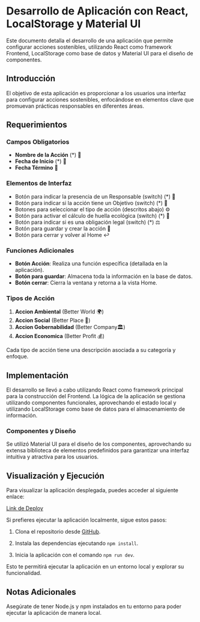 # Desarrollo de Aplicación con React, LocalStorage y Material UI

Este documento detalla el desarrollo de una aplicación que permite configurar acciones sostenibles, utilizando React como framework Frontend, LocalStorage como base de datos y Material UI para el diseño de componentes.

## Introducción

El objetivo de esta aplicación es proporcionar a los usuarios una interfaz para configurar acciones sostenibles, enfocándose en elementos clave que promuevan prácticas responsables en diferentes áreas.

## Requerimientos

### Campos Obligatorios

- **Nombre de la Acción** (\*) 💬
- **Fecha de Inicio** (\*) 📅
- **Fecha Término** 📅

### Elementos de Interfaz

- Botón para indicar la presencia de un Responsable (switch) (\*) 👤
- Botón para indicar si la acción tiene un Objetivo (switch) (\*) 🎯
- Botones para seleccionar el tipo de acción (descritos abajo) ⚙️
- Botón para activar el cálculo de huella ecológica (switch) (\*) 👣
- Botón para indicar si es una obligación legal (switch) (\*) ⚖️
- Botón para guardar y crear la acción 💾
- Botón para cerrar y volver al Home ↩️

### Funciones Adicionales

- **Botón Acción**: Realiza una función específica (detallada en la aplicación).
- **Botón para guardar**: Almacena toda la información en la base de datos.
- **Botón cerrar**: Cierra la ventana y retorna a la vista Home.

### Tipos de Acción

1. **Accion Ambiental** (Better World 🌍)
2. **Accion Social** (Better Place 🤝)
3. **Accion Gobernabilidad** (Better Company🏛)
4. **Accion Economica** (Better Profit 💰)

Cada tipo de acción tiene una descripción asociada a su categoría y enfoque.

## Implementación

El desarrollo se llevó a cabo utilizando React como framework principal para la construcción del Frontend. La lógica de la aplicación se gestiona utilizando componentes funcionales, aprovechando el estado local y utilizando LocalStorage como base de datos para el almacenamiento de información.

### Componentes y Diseño

Se utilizó Material UI para el diseño de los componentes, aprovechando su extensa biblioteca de elementos predefinidos para garantizar una interfaz intuitiva y atractiva para los usuarios.

## Visualización y Ejecución

Para visualizar la aplicación desplegada, puedes acceder al siguiente enlace:

[Link de Deploy](https://a-sepulveda-r.github.io/pt_liftun/)

Si prefieres ejecutar la aplicación localmente, sigue estos pasos:

1. Clona el repositorio desde [GitHub](https://github.com/a-sepulveda-r/pt_liftun).

2. Instala las dependencias ejecutando `npm install`.

3. Inicia la aplicación con el comando `npm run dev`.

Esto te permitirá ejecutar la aplicación en un entorno local y explorar su funcionalidad.

## Notas Adicionales

Asegúrate de tener Node.js y npm instalados en tu entorno para poder ejecutar la aplicación de manera local.

